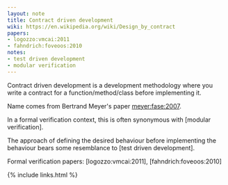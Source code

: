 ```yaml
---
layout: note
title: Contract driven development
wiki: https://en.wikipedia.org/wiki/Design_by_contract
papers:
- logozzo:vmcai:2011
- fahndrich:foveoos:2010
notes:
- test driven development
- modular verification
---
```


Contract driven development
is a development methodology where you write a contract for a function/method/class
before implementing it.

Name comes from Bertrand Meyer's paper [meyer:fase:2007].

In a formal verification context, this is often synonymous with [modular verification].

The approach of defining the desired behaviour before implementing the
behaviour bears some resemblance to [test driven development].

Formal verification papers:
[logozzo:vmcai:2011],
[fahndrich:foveoos:2010]

[meyer:fase:2007]: https://doi.org/10.1007/978-3-540-71289-3_2
{% include links.html %}

